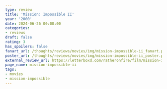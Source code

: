 ```yaml
---
type: review
title: 'Mission: Impossible II'
year: '2000'
date: 2024-06-26 00:00:00
categories:
- reviews
draft: false
rating: 3
has_spoilers: false
fanart_url: /thoughts/reviews/movies/img/mission-impossible-ii_fanart.png
poster_url: /thoughts/reviews/movies/img/mission-impossible-ii_poster.png
external_review_url: https://letterboxd.com/ratheronfire/film/mission-impossible-ii/
page_name: mission-impossible-ii
tags:
- movies
- mission-impossible
---
```


